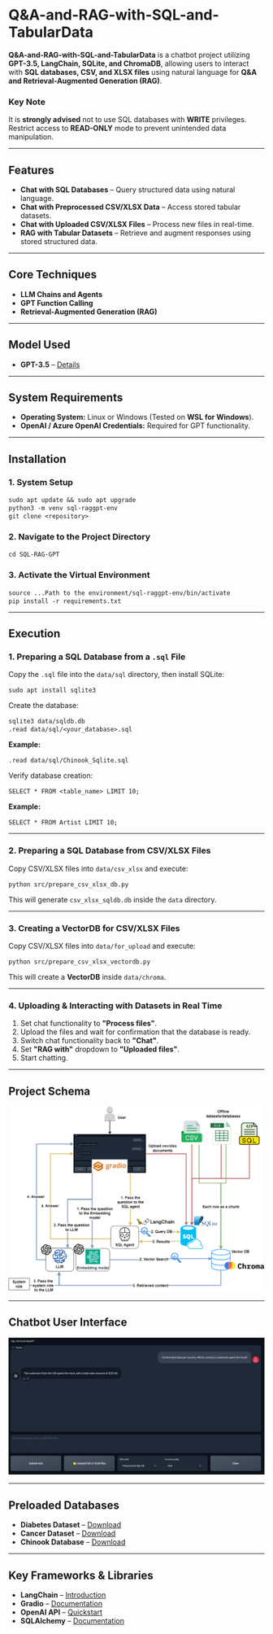 # Q&A-and-RAG-with-SQL-and-TabularData

**Q&A-and-RAG-with-SQL-and-TabularData** is a chatbot project utilizing **GPT-3.5, LangChain, SQLite, and ChromaDB**, allowing users to interact with **SQL databases, CSV, and XLSX files** using natural language for **Q&A and Retrieval-Augmented Generation (RAG)**.

### **Key Note**
It is **strongly advised** not to use SQL databases with **WRITE** privileges. Restrict access to **READ-ONLY** mode to prevent unintended data manipulation.

---

## Features
- **Chat with SQL Databases** – Query structured data using natural language.
- **Chat with Preprocessed CSV/XLSX Data** – Access stored tabular datasets.
- **Chat with Uploaded CSV/XLSX Files** – Process new files in real-time.
- **RAG with Tabular Datasets** – Retrieve and augment responses using stored structured data.

---

## Core Techniques
- **LLM Chains and Agents**
- **GPT Function Calling**
- **Retrieval-Augmented Generation (RAG)**

---

## Model Used
- **GPT-3.5** – [Details](https://platform.openai.com/docs/models)

---

## System Requirements
- **Operating System:** Linux or Windows (Tested on **WSL for Windows**).
- **OpenAI / Azure OpenAI Credentials:** Required for GPT functionality.

---

## Installation

### **1. System Setup**
```
sudo apt update && sudo apt upgrade
python3 -m venv sql-raggpt-env
git clone <repository>
```

### **2. Navigate to the Project Directory**
```
cd SQL-RAG-GPT
```

### **3. Activate the Virtual Environment**
```
source ...Path to the environment/sql-raggpt-env/bin/activate
pip install -r requirements.txt
```

---

## Execution

### **1. Preparing a SQL Database from a `.sql` File**
Copy the `.sql` file into the `data/sql` directory, then install SQLite:
```
sudo apt install sqlite3
```

Create the database:
```
sqlite3 data/sqldb.db
.read data/sql/<your_database>.sql
```

**Example:**
```
.read data/sql/Chinook_Sqlite.sql
```

Verify database creation:
```
SELECT * FROM <table_name> LIMIT 10;
```

**Example:**
```
SELECT * FROM Artist LIMIT 10;
```

---

### **2. Preparing a SQL Database from CSV/XLSX Files**
Copy CSV/XLSX files into `data/csv_xlsx` and execute:
```
python src/prepare_csv_xlsx_db.py
```

This will generate `csv_xlsx_sqldb.db` inside the `data` directory.

---

### **3. Creating a VectorDB for CSV/XLSX Files**
Copy CSV/XLSX files into `data/for_upload` and execute:
```
python src/prepare_csv_xlsx_vectordb.py
```

This will create a **VectorDB** inside `data/chroma`.

---

### **4. Uploading & Interacting with Datasets in Real Time**
1. Set chat functionality to **"Process files"**.
2. Upload the files and wait for confirmation that the database is ready.
3. Switch chat functionality back to **"Chat"**.
4. Set **"RAG with"** dropdown to **"Uploaded files"**.
5. Start chatting.

---

## Project Schema
<div align="center">
  <img src="images/project_schema.png" alt="Schema">
</div>

---

## Chatbot User Interface
<div align="center">
  <img src="images/UI.png" alt="ChatBot UI">
</div>

---

## Preloaded Databases
- **Diabetes Dataset** – [Download](https://www.kaggle.com/datasets/akshaydattatraykhare/diabetes-dataset?resource=download&select=diabetes.csv)
- **Cancer Dataset** – [Download](https://www.kaggle.com/datasets/rohansahana/breast-cancer-dataset-for-beginners?select=train.csv)
- **Chinook Database** – [Download](https://database.guide/2-sample-databases-sqlite/)

---

## Key Frameworks & Libraries
- **LangChain** – [Introduction](https://python.langchain.com/docs/get_started/introduction)
- **Gradio** – [Documentation](https://www.gradio.app/docs/interface)
- **OpenAI API** – [Quickstart](https://platform.openai.com/docs/quickstart?context=python)
- **SQLAlchemy** – [Documentation](https://www.sqlalchemy.org/)
